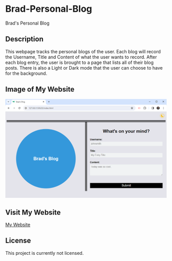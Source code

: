 # Brad-Personal-Blog

Brad's Personal Blog
 
## Description
 
This webpage tracks the personal blogs of the user.  Each blog will record the Username, Title and Content of what the user wants to record.  After each blog entry, the user is brought to a page that lists all of their blog posts.  There is also a Light or Dark mode that the user can choose to have for the background.
 
## Image of My Website
 
<img src="./assets/images/webpage.png" alt="Brad's Personal Blog webpage image"/>
 
## Visit My Website
 
[My Website](https://bradburr-github.github.io/Brad-Personal-Blog.html)
 
 ## License

This project is currently not licensed.
